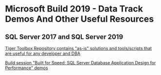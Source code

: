 # Microsoft Build 2019 - Data Track Demos And Other Useful Resources

## SQL Server 2017 and SQL Server 2019 

[Tiger Toolbox Repository contains "as-is" solutions and tools/scripts that are useful for any developer and DBA](https://aka.ms/tigertoolbox)

[Build session "Built for Speed: SQL Server Database Application Design for Performance" demos](https://github.com/Microsoft/tigertoolbox/tree/master/Sessions/Build-2019)
